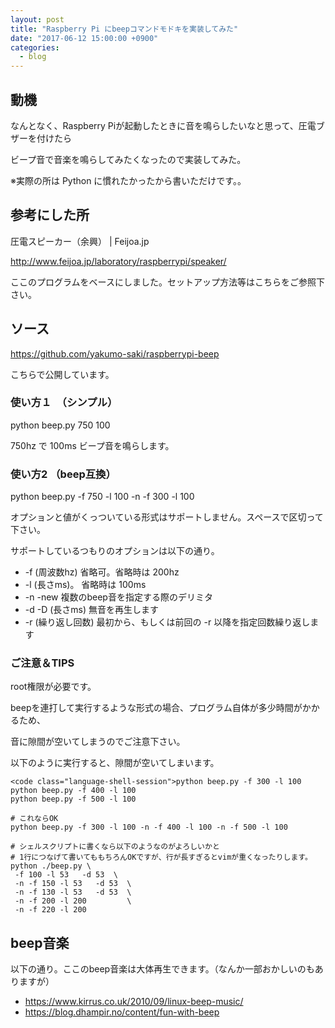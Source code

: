 ```yaml
---
layout: post
title: "Raspberry Pi にbeepコマンドモドキを実装してみた"
date: "2017-06-12 15:00:00 +0900"
categories: 
  - blog
---
```

## 動機

なんとなく、Raspberry Piが起動したときに音を鳴らしたいなと思って、圧電ブザーを付けたら  

ビープ音で音楽を鳴らしてみたくなったので実装してみた。  

※実際の所は Python に慣れたかったから書いただけです。。  

## 参考にした所

圧電スピーカー（余興） | Feijoa.jp  

<a href="http://www.feijoa.jp/laboratory/raspberrypi/speaker/">http://www.feijoa.jp/laboratory/raspberrypi/speaker/  


ここのプログラムをベースにしました。セットアップ方法等はこちらをご参照下さい。  

## ソース

<a href="https://github.com/yakumo-saki/raspberrypi-beep">https://github.com/yakumo-saki/raspberrypi-beep  

こちらで公開しています。  

### 使い方１　（シンプル）

python beep.py 750 100  

750hz で 100ms ビープ音を鳴らします。  

### 使い方2 （beep互換）

python beep.py -f 750 -l 100 -n -f 300 -l 100  

オプションと値がくっついている形式はサポートしません。スペースで区切って下さい。  


サポートしているつもりのオプションは以下の通り。  


* -f (周波数hz) 省略可。省略時は 200hz
* -l (長さms)。 省略時は 100ms
* -n -new 複数のbeep音を指定する際のデリミタ
* -d -D (長さms) 無音を再生します
* -r (繰り返し回数) 最初から、もしくは前回の -r 以降を指定回数繰り返します

### ご注意＆TIPS

root権限が必要です。  

beepを連打して実行するような形式の場合、プログラム自体が多少時間がかかるため、  

音に隙間が空いてしまうのでご注意下さい。  

以下のように実行すると、隙間が空いてしまいます。  

```
<code class="language-shell-session">python beep.py -f 300 -l 100
python beep.py -f 400 -l 100
python beep.py -f 500 -l 100

# これならOK
python beep.py -f 300 -l 100 -n -f 400 -l 100 -n -f 500 -l 100

# シェルスクリプトに書くなら以下のようなのがよろしいかと
# 1行につなげて書いてももちろんOKですが、行が長すぎるとvimが重くなったりします。
python ./beep.py \
 -f 100 -l 53   -d 53  \
 -n -f 150 -l 53   -d 53  \
 -n -f 130 -l 53   -d 53  \
 -n -f 200 -l 200         \
 -n -f 220 -l 200
````

## beep音楽

以下の通り。ここのbeep音楽は大体再生できます。（なんか一部おかしいのもありますが）  


* <a href="https://www.kirrus.co.uk/2010/09/linux-beep-music/">https://www.kirrus.co.uk/2010/09/linux-beep-music/
* <a href="https://blog.dhampir.no/content/fun-with-beep">https://blog.dhampir.no/content/fun-with-beep


